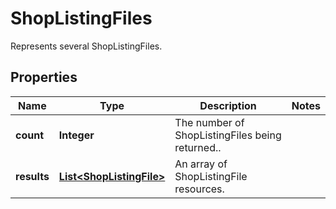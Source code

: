 

# ShopListingFiles

Represents several ShopListingFiles.

## Properties

Name | Type | Description | Notes
------------ | ------------- | ------------- | -------------
**count** | **Integer** | The number of ShopListingFiles being returned.. | 
**results** | [**List&lt;ShopListingFile&gt;**](ShopListingFile.md) | An array of ShopListingFile resources. | 



